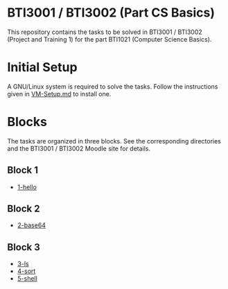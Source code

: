 # BTI3001 / BTI3002 (Part CS Basics)

This repository contains the tasks to be solved in BTI3001 / BTI3002 (Project
and Training 1) for the part BTI1021 (Computer Science Basics).

# Initial Setup

A GNU/Linux system is required to solve the tasks. Follow the instructions
given in [VM-Setup.md](VM-Setup.md) to install one.

# Blocks

The tasks are organized in three blocks. See the corresponding directories and
the BTI3001 / BTI3002 Moodle site for details.

## Block 1

* [1-hello](1-hello)

## Block 2

* [2-base64](2-base64)

## Block 3

* [3-ls](3-ls)
* [4-sort](4-sort)
* [5-shell](5-shell)
